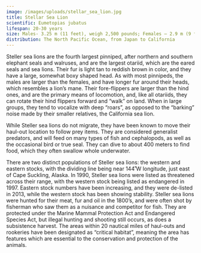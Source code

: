 ```yaml
---
image: /images/uploads/stellar_sea_lion.jpg
title: Stellar Sea Lion
scientific: Eumetopias jubatus
lifespan: 20-30 years
size: Males- 3.25 m (11 feet), weigh 2,500 pounds; Females – 2.9 m (9 feet), weigh 1,000 pounds
distribution: The North Pacific Ocean, from Japan to California
---
```


Steller sea lions are the fourth largest pinniped, after northern and southern elephant seals and walruses, and are the largest otariid, which are the eared seals and sea lions. Their fur is light tan to reddish brown in color, and they have a large, somewhat boxy shaped head. As with most pinnipeds, the males are larger than the females, and have longer fur around their heads, which resembles a lion’s mane. Their fore-flippers are larger than the hind ones, and are the primary means of locomotion, and, like all otariids, they can rotate their hind flippers forward and “walk” on land. When in large groups, they tend to vocalize with deep “roars”, as opposed to the “barking” noise made by their smaller relatives, the California sea lion.

While Steller sea lions do not migrate, they have been known to move their haul-out location to follow prey items. They are considered generalist predators, and will feed on many types of fish and cephalopods, as well as the occasional bird or true seal. They can dive to about 400 meters to find food, which they often swallow whole underwater.

There are two distinct populations of Steller sea lions: the western and eastern stocks, with the dividing line being near 144˚W longitude, just east of Cape Suckling, Alaska. In 1990, Steller sea lions were listed as threatened across their range, with the western stock being listed as endangered in 1997. Eastern stock numbers have been increasing, and they were de-listed in 2013, while the western stock has been showing stability. Steller sea lions were hunted for their meat, fur and oil in the 1800’s, and were often shot by fisherman who saw them as a nuisance and competitor for fish. They are protected under the Marine Mammal Protection Act and Endangered Species Act, but illegal hunting and shooting still occurs, as does a subsistence harvest. The areas within 20 nautical miles of haul-outs and rookeries have been designated as “critical habitat”, meaning the area has features which are essential to the conservation and protection of the animals. 